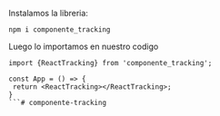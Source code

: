 Instalamos la libreria:

`npm i componente_tracking`

Luego lo importamos en nuestro codigo

```
import {ReactTracking} from 'componente_tracking';

const App = () => {
 return <ReactTracking></ReactTracking>;
}
```#   c o m p o n e n t e - t r a c k i n g  
 